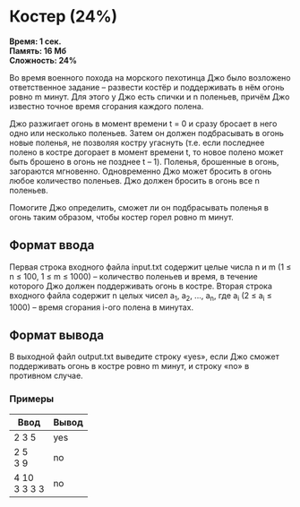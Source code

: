 <h1 class="title">Костер (24%)</h1>
<p><b>Время: 1 сек.<br>Память: 16 Мб<br>Сложность: 24%</b></p>
<p>Во время военного похода на морского пехотинца Джо было возложено ответственное задание – развести костёр и поддерживать в нём огонь ровно m минут. Для этого у Джо есть спички и n поленьев, причём Джо известно точное время сгорания каждого полена.</p>
<p>Джо разжигает огонь в момент времени t = 0 и сразу бросает в него одно или несколько поленьев. Затем он должен подбрасывать в огонь новые поленья, не позволяя костру угаснуть (т.е. если последнее полено в костре догорает в момент времени t, то новое полено может быть брошено в огонь не позднее t – 1). Поленья, брошенные в огонь, загораются мгновенно. Одновременно Джо может бросить в огонь любое количество поленьев. Джо должен бросить в огонь все n поленьев.</p>
<p>Помогите Джо определить, сможет ли он подбрасывать поленья в огонь таким образом, чтобы костер горел ровно m минут.</p>
<h2>Формат ввода</h2>
<p>Первая строка входного файла input.txt содержит целые числа n и m (1 ≤ n ≤ 100, 1 ≤ m ≤ 1000) – количество поленьев и время, в течение которого Джо должен поддерживать огонь в костре. Вторая строка входного файла содержит n целых чисел a<sub>1</sub>, a<sub>2</sub>, ..., a<sub>n</sub>, где a<sub>i</sub> (2 ≤ a<sub>i</sub> ≤ 1000) – время сгорания i-ого полена в минутах.</p>
<h2>Формат вывода</h2>
<p>В выходной файл output.txt выведите строку «yes», если Джо сможет поддерживать огонь в костре ровно m минут, и строку «no» в противном случае.</p>
<h3>Примеры</h3>
<table class="sample-tests">
  <thead>
     <tr>
        <th>Ввод</th>
        <th>Вывод</th>
     </tr>
  </thead>
  <tbody>
     <tr>
        <td	3 7<br>
           2 3 5</td>
        <td>yes</td>
     </tr>
     <tr>
        <td>2 5<br>
            3 9</td>
        <td>no</td>
     </tr>
     <tr>
        <td>4 10<br>
            3 3 3 3</td>
        <td>no</td>
     </tr>
  </tbody>
</table>